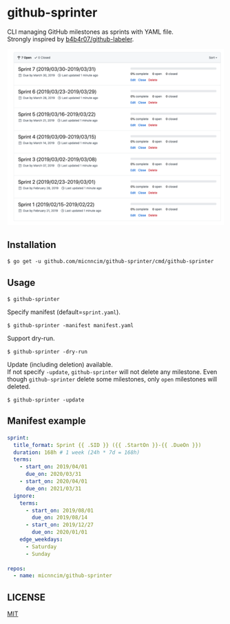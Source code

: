 # github-sprinter

CLI managing GitHub milestones as sprints with YAML file.  
Strongly inspired by [b4b4r07/github-labeler](https://github.com/b4b4r07/github-labeler).

![screenshot](./screenshot.png)

## Installation

```
$ go get -u github.com/micnncim/github-sprinter/cmd/github-sprinter
```

## Usage

```
$ github-sprinter
```

Specify manifest (default=`sprint.yaml`).

```
$ github-sprinter -manifest manifest.yaml
```

Support dry-run.

```
$ github-sprinter -dry-run
```

Update (including deletion) available.  
If not specify `-update`, `github-sprinter` will not delete any milestone.
Even though `github-sprinter` delete some milestones, only `open` milestones will deleted.

```
$ github-sprinter -update
```

## Manifest example

```yaml
sprint:
  title_format: Sprint {{ .SID }} ({{ .StartOn }}-{{ .DueOn }})
  duration: 168h # 1 week (24h * 7d = 168h)
  terms:
    - start_on: 2019/04/01
      due_on: 2020/03/31
    - start_on: 2020/04/01
      due_on: 2021/03/31
  ignore:
    terms:
      - start_on: 2019/08/01
        due_on: 2019/08/14
      - start_on: 2019/12/27
        due_on: 2020/01/01
    edge_weekdays:
      - Saturday
      - Sunday

repos:
  - name: micnncim/github-sprinter
```

## LICENSE

[MIT](./MIT)